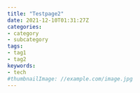 ```yaml
---
title: "Testpage2"
date: 2021-12-10T01:31:27Z
categories:
- category
- subcategory
tags:
- tag1
- tag2
keywords:
- tech
#thumbnailImage: //example.com/image.jpg
---
```


<!--more-->
